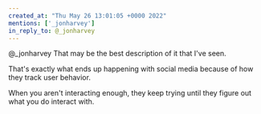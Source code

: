 ```yaml
---
created_at: "Thu May 26 13:01:05 +0000 2022"
mentions: ['_jonharvey']
in_reply_to: @_jonharvey
---
```


@_jonharvey That may be the best description of it that I've seen.

That's exactly what ends up happening with social media because of how they track user behavior.

When you aren't interacting enough, they keep trying until they figure out what you do interact with.